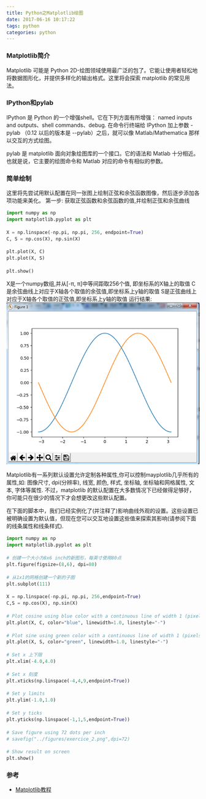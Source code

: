 ```yaml
---
title: Python之Matplotlib绘图
date: 2017-06-16 10:17:22
tags: python
categories: python
---
```

### Matplotlib简介
Matplotlib 可能是 Python 2D-绘图领域使用最广泛的包了。它能让使用者轻松地将数据图形化，并提供多样化的输出格式。这里将会探索 matplotlib 的常见用法。

### IPython和pylab
IPython 是 Python 的一个增强shell。它在下列方面有所增强： named inputs and outputs、shell commands、debug. 在命令行终端给 IPython 加上参数 -pylab （0.12 以后的版本是 --pylab）之后，就可以像 Matlab/Mathematica 那样以交互的方式绘图。

pylab 是 matplotlib 面向对象绘图库的一个接口。它的语法和 Matlab 十分相近。也就是说，它主要的绘图命令和 Matlab 对应的命令有相似的参数。

### 简单绘制
这里将先尝试用默认配置在同一张图上绘制正弦和余弦函数图像，然后逐步添加各项功能来美化。
第一步: 获取正弦函数和余弦函数的值,并绘制正弦和余弦曲线

```python
import numpy as np
import matplotlib.pyplot as plt

X = np.linspace(-np.pi, np.pi, 256, endpoint=True)
C, S = np.cos(X), np.sin(X)

plt.plot(X, C)
plt.plot(X, S)

plt.show()
```

X是一个numpy数组,并从[-π, π]中等间距取256个值, 即坐标系的X轴上的取值
C是余弦曲线上对应于X轴各个取值的余弦值,即坐标系上y轴的取值
S是正弦曲线上对应于X轴各个取值的正弦值,即坐标系上y轴的取值
运行结果:
![](python-matplotlib-2017-06-16/1.png)

Matplotlib有一系列默认设置允许定制各种属性,你可以控制mayplotlib几乎所有的属性,如:
图像尺寸, dpi(分辨率), 线宽, 颜色, 样式, 坐标轴, 坐标轴和网格属性, 文本, 字体等属性. 不过，matplotlib 的默认配置在大多数情况下已经做得足够好，你可能只在很少的情况下才会想更改这些默认配置。

在下面的脚本中，我们已经实例化了(并注释了)影响曲线外观的设置。这些设置已被明确设置为默认值，但现在您可以交互地设置这些值来探索其影响(请参阅下面的线条属性和线条样式).
```python
import numpy as np
import matplotlib.pyplot as plt

# 创建一个大小为8x6 inch的新图形，每英寸使用80点
plt.figure(figsize=(8,6), dpi=80)

# 从1x1的网格创建一个新的子图
plt.subplot(111)

X = np.linspace(-np.pi, np.pi, 256,endpoint=True)
C,S = np.cos(X), np.sin(X)

# Plot cosine using blue color with a continuous line of width 1 (pixels)
plt.plot(X, C, color="blue", linewidth=1.0, linestyle="-")

# Plot sine using green color with a continuous line of width 1 (pixels)
plt.plot(X, S, color="green", linewidth=1.0, linestyle="-")

# Set x 上下限
plt.xlim(-4.0,4.0)

# Set x 刻度
plt.xticks(np.linspace(-4,4,9,endpoint=True))

# Set y limits
plt.ylim(-1.0,1.0)

# Set y ticks
plt.yticks(np.linspace(-1,1,5,endpoint=True))

# Save figure using 72 dots per inch
# savefig("../figures/exercice_2.png",dpi=72)

# Show result on screen
plt.show()
```













### 参考
* [Matplotlib教程](http://www.labri.fr/perso/nrougier/teaching/matplotlib/)